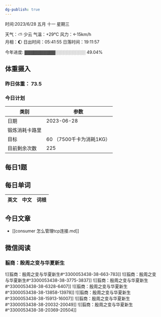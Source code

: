 ```yaml
---
dg-publish: true
---
```



时间:2023/6/28 五月 十一 星期三

天气：⛅️  少云 气温：+29°C 风力：←15km/h  
月相：🌔 日出时间：05:41:55 日落时间：19:11:57

今年进度: ▓▓▓▓▓▓▓▓▓▓░░░░░░░░░░ 49.04%

## 体重摄入

### 昨日体重： 73.5
### 今日计划

| 类别           | 参数                    |
| -------------- | ----------------------- |
| 日期           | 2023-06-28               |
| 锻炼消耗卡路里 | |
| 目标           | 60      （7500千卡为消耗1KG）                |
| 目前剩余次数               |        225                  |



## 每日1题


## 每日单词

| 英文       | 中文       |词根|
| ---------- | ---------- | ---|


## 今日文章

- [[consumer 怎么管理tcp连接.md]]


## 微信阅读

<!-- start of weread -->

### 翦商：殷周之变与华夏新生
![[翦商：殷周之变与华夏新生#^3300053438-38-663-783]]
![[翦商：殷周之变与华夏新生#^3300053438-38-3775-3837]]
![[翦商：殷周之变与华夏新生#^3300053438-38-6328-6407]]
![[翦商：殷周之变与华夏新生#^3300053438-38-13858-13978]]
![[翦商：殷周之变与华夏新生#^3300053438-38-15913-16007]]
![[翦商：殷周之变与华夏新生#^3300053438-38-20032-20049]]
![[翦商：殷周之变与华夏新生#^3300053438-38-20369-20504]]

<!-- end of weread -->
